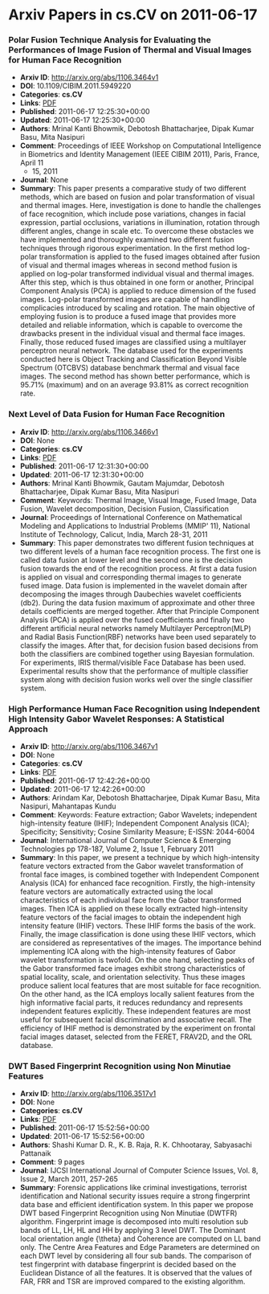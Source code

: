 # Arxiv Papers in cs.CV on 2011-06-17
### Polar Fusion Technique Analysis for Evaluating the Performances of Image Fusion of Thermal and Visual Images for Human Face Recognition
- **Arxiv ID**: http://arxiv.org/abs/1106.3464v1
- **DOI**: 10.1109/CIBIM.2011.5949220
- **Categories**: **cs.CV**
- **Links**: [PDF](http://arxiv.org/pdf/1106.3464v1)
- **Published**: 2011-06-17 12:25:30+00:00
- **Updated**: 2011-06-17 12:25:30+00:00
- **Authors**: Mrinal Kanti Bhowmik, Debotosh Bhattacharjee, Dipak Kumar Basu, Mita Nasipuri
- **Comment**: Proceedings of IEEE Workshop on Computational Intelligence in
  Biometrics and Identity Management (IEEE CIBIM 2011), Paris, France, April 11
  - 15, 2011
- **Journal**: None
- **Summary**: This paper presents a comparative study of two different methods, which are based on fusion and polar transformation of visual and thermal images. Here, investigation is done to handle the challenges of face recognition, which include pose variations, changes in facial expression, partial occlusions, variations in illumination, rotation through different angles, change in scale etc. To overcome these obstacles we have implemented and thoroughly examined two different fusion techniques through rigorous experimentation. In the first method log-polar transformation is applied to the fused images obtained after fusion of visual and thermal images whereas in second method fusion is applied on log-polar transformed individual visual and thermal images. After this step, which is thus obtained in one form or another, Principal Component Analysis (PCA) is applied to reduce dimension of the fused images. Log-polar transformed images are capable of handling complicacies introduced by scaling and rotation. The main objective of employing fusion is to produce a fused image that provides more detailed and reliable information, which is capable to overcome the drawbacks present in the individual visual and thermal face images. Finally, those reduced fused images are classified using a multilayer perceptron neural network. The database used for the experiments conducted here is Object Tracking and Classification Beyond Visible Spectrum (OTCBVS) database benchmark thermal and visual face images. The second method has shown better performance, which is 95.71% (maximum) and on an average 93.81% as correct recognition rate.



### Next Level of Data Fusion for Human Face Recognition
- **Arxiv ID**: http://arxiv.org/abs/1106.3466v1
- **DOI**: None
- **Categories**: **cs.CV**
- **Links**: [PDF](http://arxiv.org/pdf/1106.3466v1)
- **Published**: 2011-06-17 12:31:30+00:00
- **Updated**: 2011-06-17 12:31:30+00:00
- **Authors**: Mrinal Kanti Bhowmik, Gautam Majumdar, Debotosh Bhattacharjee, Dipak Kumar Basu, Mita Nasipuri
- **Comment**: Keywords: Thermal Image, Visual Image, Fused Image, Data Fusion,
  Wavelet decomposition, Decision Fusion, Classification
- **Journal**: Proceedings of International Conference on Mathematical Modeling
  and Applications to Industrial Problems (MMIP' 11), National Institute of
  Technology, Calicut, India, March 28-31, 2011
- **Summary**: This paper demonstrates two different fusion techniques at two different levels of a human face recognition process. The first one is called data fusion at lower level and the second one is the decision fusion towards the end of the recognition process. At first a data fusion is applied on visual and corresponding thermal images to generate fused image. Data fusion is implemented in the wavelet domain after decomposing the images through Daubechies wavelet coefficients (db2). During the data fusion maximum of approximate and other three details coefficients are merged together. After that Principle Component Analysis (PCA) is applied over the fused coefficients and finally two different artificial neural networks namely Multilayer Perceptron(MLP) and Radial Basis Function(RBF) networks have been used separately to classify the images. After that, for decision fusion based decisions from both the classifiers are combined together using Bayesian formulation. For experiments, IRIS thermal/visible Face Database has been used. Experimental results show that the performance of multiple classifier system along with decision fusion works well over the single classifier system.



### High Performance Human Face Recognition using Independent High Intensity Gabor Wavelet Responses: A Statistical Approach
- **Arxiv ID**: http://arxiv.org/abs/1106.3467v1
- **DOI**: None
- **Categories**: **cs.CV**
- **Links**: [PDF](http://arxiv.org/pdf/1106.3467v1)
- **Published**: 2011-06-17 12:42:26+00:00
- **Updated**: 2011-06-17 12:42:26+00:00
- **Authors**: Arindam Kar, Debotosh Bhattacharjee, Dipak Kumar Basu, Mita Nasipuri, Mahantapas Kundu
- **Comment**: Keywords: Feature extraction; Gabor Wavelets; independent
  high-intensity feature (IHIF); Independent Component Analysis (ICA);
  Specificity; Sensitivity; Cosine Similarity Measure; E-ISSN: 2044-6004
- **Journal**: International Journal of Computer Science & Emerging Technologies
  pp 178-187, Volume 2, Issue 1, February 2011
- **Summary**: In this paper, we present a technique by which high-intensity feature vectors extracted from the Gabor wavelet transformation of frontal face images, is combined together with Independent Component Analysis (ICA) for enhanced face recognition. Firstly, the high-intensity feature vectors are automatically extracted using the local characteristics of each individual face from the Gabor transformed images. Then ICA is applied on these locally extracted high-intensity feature vectors of the facial images to obtain the independent high intensity feature (IHIF) vectors. These IHIF forms the basis of the work. Finally, the image classification is done using these IHIF vectors, which are considered as representatives of the images. The importance behind implementing ICA along with the high-intensity features of Gabor wavelet transformation is twofold. On the one hand, selecting peaks of the Gabor transformed face images exhibit strong characteristics of spatial locality, scale, and orientation selectivity. Thus these images produce salient local features that are most suitable for face recognition. On the other hand, as the ICA employs locally salient features from the high informative facial parts, it reduces redundancy and represents independent features explicitly. These independent features are most useful for subsequent facial discrimination and associative recall. The efficiency of IHIF method is demonstrated by the experiment on frontal facial images dataset, selected from the FERET, FRAV2D, and the ORL database.



### DWT Based Fingerprint Recognition using Non Minutiae Features
- **Arxiv ID**: http://arxiv.org/abs/1106.3517v1
- **DOI**: None
- **Categories**: **cs.CV**
- **Links**: [PDF](http://arxiv.org/pdf/1106.3517v1)
- **Published**: 2011-06-17 15:52:56+00:00
- **Updated**: 2011-06-17 15:52:56+00:00
- **Authors**: Shashi Kumar D. R., K. B. Raja, R. K. Chhootaray, Sabyasachi Pattanaik
- **Comment**: 9 pages
- **Journal**: IJCSI International Journal of Computer Science Issues, Vol. 8,
  Issue 2, March 2011, 257-265
- **Summary**: Forensic applications like criminal investigations, terrorist identification and National security issues require a strong fingerprint data base and efficient identification system. In this paper we propose DWT based Fingerprint Recognition using Non Minutiae (DWTFR) algorithm. Fingerprint image is decomposed into multi resolution sub bands of LL, LH, HL and HH by applying 3 level DWT. The Dominant local orientation angle {\theta} and Coherence are computed on LL band only. The Centre Area Features and Edge Parameters are determined on each DWT level by considering all four sub bands. The comparison of test fingerprint with database fingerprint is decided based on the Euclidean Distance of all the features. It is observed that the values of FAR, FRR and TSR are improved compared to the existing algorithm.



